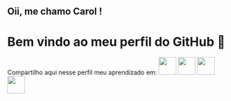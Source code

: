 ## Oii, me chamo Carol !
# Bem vindo ao meu perfil do GitHub 🤗

Compartilho aqui nesse perfil meu aprendizado em:
<img loading="lazy" src="https://cdn.jsdelivr.net/gh/devicons/devicon/icons/java/java-original.svg" width="40" height="40"/>    <img loading="lazy" src="https://cdn.jsdelivr.net/gh/devicons/devicon/icons/git/git-original.svg" width="40" height="40"/>     <img loading="lazy" src="https://cdn.jsdelivr.net/gh/devicons/devicon/icons/oracle/oracle-original.svg" width="40" height="40"/>     <img loading="lazy" src="https://cdn.svgporn.com/logos/postman.svg" width="40" height="40"/>  
